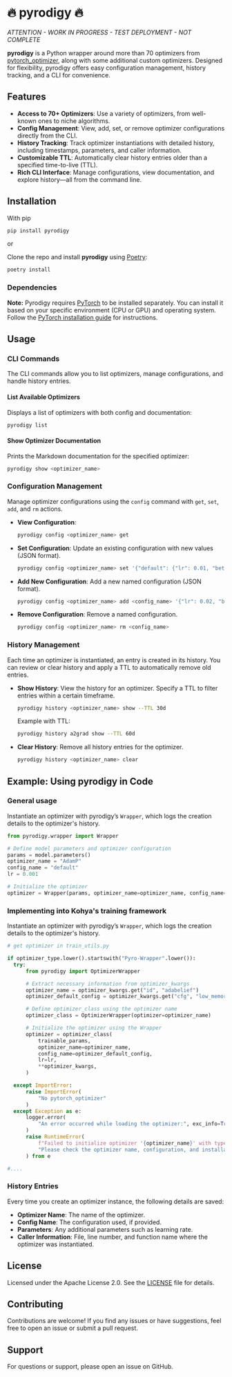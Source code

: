 
# 🔥 pyrodigy 🔥

*ATTENTION - WORK IN PROGRESS - TEST DEPLOYMENT - NOT COMPLETE*

**pyrodigy** is a Python wrapper around more than 70 optimizers from [pytorch_optimizer](https://github.com/kozistr/pytorch_optimizer), along with some additional custom optimizers. Designed for flexibility, pyrodigy offers easy configuration management, history tracking, and a CLI for convenience.

## Features
- **Access to 70+ Optimizers**: Use a variety of optimizers, from well-known ones to niche algorithms.
- **Config Management**: View, add, set, or remove optimizer configurations directly from the CLI.
- **History Tracking**: Track optimizer instantiations with detailed history, including timestamps, parameters, and caller information.
- **Customizable TTL**: Automatically clear history entries older than a specified time-to-live (TTL).
- **Rich CLI Interface**: Manage configurations, view documentation, and explore history—all from the command line.

## Installation

With pip
```bash
pip install pyrodigy
```

or

Clone the repo and install **pyrodigy** using [Poetry](https://python-poetry.org/):
```bash
poetry install
```

### Dependencies

**Note:** Pyrodigy requires [PyTorch](https://pytorch.org/get-started/locally/) to be installed separately. You can install it based on your specific environment (CPU or GPU) and operating system. Follow the [PyTorch installation guide](https://pytorch.org/get-started/locally/) for instructions.


## Usage
### CLI Commands
The CLI commands allow you to list optimizers, manage configurations, and handle history entries. 

#### List Available Optimizers
Displays a list of optimizers with both config and documentation:
```bash
pyrodigy list
```

#### Show Optimizer Documentation
Prints the Markdown documentation for the specified optimizer:
```bash
pyrodigy show <optimizer_name>
```

### Configuration Management
Manage optimizer configurations using the `config` command with `get`, `set`, `add`, and `rm` actions.

- **View Configuration**:
  ```bash
  pyrodigy config <optimizer_name> get
  ```
- **Set Configuration**: Update an existing configuration with new values (JSON format).
  ```bash
  pyrodigy config <optimizer_name> set '{"default": {"lr": 0.01, "beta": 0.9}}'
  ```
- **Add New Configuration**: Add a new named configuration (JSON format).
  ```bash
  pyrodigy config <optimizer_name> add <config_name> '{"lr": 0.02, "beta": 0.95}'
  ```
- **Remove Configuration**: Remove a named configuration.
  ```bash
  pyrodigy config <optimizer_name> rm <config_name>
  ```

### History Management
Each time an optimizer is instantiated, an entry is created in its history. You can review or clear history and apply a TTL to automatically remove old entries.

- **Show History**: View the history for an optimizer. Specify a TTL to filter entries within a certain timeframe.
  ```bash
  pyrodigy history <optimizer_name> show --TTL 30d
  ```
  Example with TTL:
  ```bash
  pyrodigy history a2grad show --TTL 60d
  ```
- **Clear History**: Remove all history entries for the optimizer.
  ```bash
  pyrodigy history <optimizer_name> clear
  ```

## Example: Using pyrodigy in Code

### General usage

Instantiate an optimizer with pyrodigy’s `Wrapper`, which logs the creation details to the optimizer's history.

```python
from pyrodigy.wrapper import Wrapper

# Define model parameters and optimizer configuration
params = model.parameters()
optimizer_name = "AdamP"
config_name = "default"
lr = 0.001

# Initialize the optimizer
optimizer = Wrapper(params, optimizer_name=optimizer_name, config_name=config_name, lr=lr)
```


### Implementing into Kohya's training framework

Instantiate an optimizer with pyrodigy’s `Wrapper`, which logs the creation details to the optimizer's history.

```python
# get optimizer in train_utils.py

if optimizer_type.lower().startswith("Pyro-Wrapper".lower()):
  try:
      from pyrodigy import OptimizerWrapper

      # Extract necessary information from optimizer_kwargs
      optimizer_name = optimizer_kwargs.get("id", "adabelief")
      optimizer_default_config = optimizer_kwargs.get("cfg", "low_memory")

      # Define optimizer_class using the optimizer name
      optimizer_class = OptimizerWrapper(optimizer=optimizer_name)

      # Initialize the optimizer using the Wrapper
      optimizer = optimizer_class(
          trainable_params,
          optimizer_name=optimizer_name,
          config_name=optimizer_default_config,
          lr=lr,
          **optimizer_kwargs,
      )

  except ImportError:
      raise ImportError(
          "No pytorch_optimizer"
      )
  except Exception as e:
      logger.error(
          "An error occurred while loading the optimizer:", exc_info=True
      )
      raise RuntimeError(
          f"Failed to initialize optimizer '{optimizer_name}' with type '{optimizer_type}'. "
          "Please check the optimizer name, configuration, and installation."
      ) from e

#....
```

### History Entries
Every time you create an optimizer instance, the following details are saved:
- **Optimizer Name**: The name of the optimizer.
- **Config Name**: The configuration used, if provided.
- **Parameters**: Any additional parameters such as learning rate.
- **Caller Information**: File, line number, and function name where the optimizer was instantiated.

## License
Licensed under the Apache License 2.0. See the [LICENSE](LICENSE) file for details.

## Contributing
Contributions are welcome! If you find any issues or have suggestions, feel free to open an issue or submit a pull request.

## Support
For questions or support, please open an issue on GitHub.
